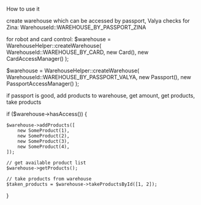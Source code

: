 How to use it



create warehouse which can be accessed by passport, Valya checks
for Zina: WarehouseId::WAREHOUSE_BY_PASSPORT_ZINA

 for robot and card control:
 $warehouse = WarehouseHelper::createWarehouse(
      WarehouseId::WAREHOUSE_BY_CARD,
      new Card(),
      new CardAccessManager()
 );
  
$warehouse = WarehouseHelper::createWarehouse(
    WarehouseId::WAREHOUSE_BY_PASSPORT_VALYA,
    new Passport(),
    new PassportAccessManager()
);


if passport is good, add products to warehouse, get amount, get products, take products

if ($warehouse->hasAccess()) {

    $warehouse->addProducts([
        new SomeProduct(1),
        new SomeProduct(2),
        new SomeProduct(3),
        new SomeProduct(4),
    ]);

    // get available product list
    $warehouse->getProducts();

    // take products from warehouse
    $taken_products = $warehouse->takeProductsById([1, 2]);
}
